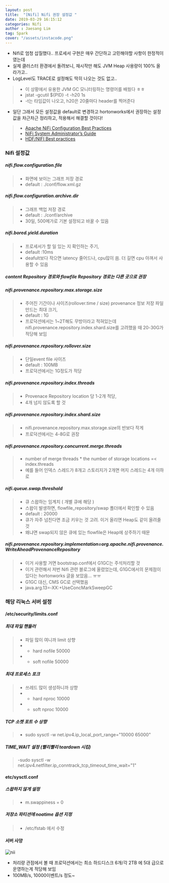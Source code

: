 ```yaml
---
layout: post
title:  "[Nifi] Nifi 권장 설정값 "
date: 2019-03-29 16:15:12
categories: Nifi 
author : Jaesang Lim
tag: Spark
cover: "/assets/instacode.png"
---
```


- Nifi로 엄청 삽질했다.. 프로세서 구현은 매우 간단하고 고민해야할 사항이 한정적이였는데
- 실제 클러스터 환경에서 돌려보니, 재시작만 해도 JVM Heap 사용량이 100% 올라가고.. 
- LogLevel도 TRACE로 설정해도 딱히 나오는 것도 없고.. 
> - 이 상황에서 유용한 JVM GC 모니터링하는 명령어를 배웠다 ㅎㅎ
> - jstat -gcutil ${PID} -t -h20 1s
> - -t는 타임값이 나오고, h20은 20줄마다 header를 찍어준다 

- 일단 그래서 모든 설정값을 default로 변경하고 hortonworks에서 권장하는 설정값을 차근차근 정리하고, 적용해서 해결할 것이다!

> - [Apache NiFi Configuration Best Practices](https://docs.hortonworks.com/HDPDocuments/HDF3/HDF-3.3.1/nifi-configuration-best-practices/hdf-nifi-configuration-best-practices.pdf)
> - [NiFi System Administrator’s Guide](https://nifi.apache.org/docs/nifi-docs/html/administration-guide.html)
> - [HDF/NIFI Best practices](https://community.hortonworks.com/articles/7882/hdfnifi-best-practices-for-setting-up-a-high-perfo.html)


### Nifi 설정값 

##### nifi.flow.configuration.file 
 > - 화면에 보이는 그래프 저장 경로
 > - default : ./conf/flow.xml.gz

##### nifi.flow.configuration.archive.dir
 > - 그래프 백업 저장 경로
 > - default : ./conf/archive
 > - 30일, 500메가로 기본 설정되고 바꿀 수 있음
 
##### nifi.bored.yield.duration 
  > - 프로세서가 할 일 있는 지 확인하는 주기, 
  > - default :10ms
  > - deafult보다 작으면 latency 줄어드나, cpu많이 씀. 더 길면 cpu 아껴서 사용할 수 있음

##### content Repository 경로와 flowfile Repository 경로는 다른 곳으로 권장

##### nifi.provenance.repository.max.storage.size 
  > - 주어진 기간이나 사이즈(rollover.time / size) provenance 정보 저장 파일 만드는 최대 크기, 
  > - default : 1G
  > - 프로덕션에서는 1~2T해도 무방이라고 적혀있는데 nifi.provenance.repository.index.shard.size를 고려했을 때 20-30G가 적당해 보임 
  
##### nifi.provenance.repository.rollover.size 
  > - 단일event file 사이즈
  > - default : 100MB
  > - 프로덕션에서는 1G정도가 적당
  
##### nifi.provenance.repository.index.threads
  > - Provenace Repository location 당 1-2개 적당, 
  > - 4개 넘지 않도록 할 것
  
##### nifi.provenance.repository.index.shard.size 
  > - nifi.provenance.repository.max.storage.size의 반보다 작게
  > - 프로덕션에서는 4-8G로 권장
  
##### nifi.provenance.repository.concurrent.merge.threads
  > - number of merge threads * the number of storage locations =< index.threads 
  > - 예를 들어 인덱스 스레드가 8개고 스토리지가 2개면 머지 스레드는 4개 이하로
  
##### nifi.queue.swap.threshold 
  > - 큐 스왑하는 임계치 ( 개별 큐에 해당 ) 
  > - 스왑이 발생하면, flowfile_repository/swap 폴더에서 확인할 수 있음
  > - default : 20000
  > - 큐가 자주 넘친다면 조금 키우는 것 고려. 이거 올리면 Heap도 같이 올려줄 것
  > - 왜냐면 swap되지 않은 큐에 있는 flowfile은 Heap에 상주하기 때문
  
##### nifi.provenance.repository.implementation=org.apache.nifi.provenance.WriteAheadProvenanceRepository 
  > - 이거 사용할 거면 bootstrap.conf에서 G1GC는 주석처리할 것
  > - 이거 관련해서 저번 Nifi 관련 블로그에 올렸었는데, G1GC에서의 문제점이 있다는 hortonworks 글을 보았음... ㅠㅠ
  > - G1GC 대신, CMS GC로 선택했음 
  > - java.arg.13=‐XX:+UseConcMarkSweepGC


### 해당 리눅스 서버 설정

#### /etc/security/limits.conf 
##### 최대 파일 핸들러
 > - 파일 많이 여니까 limit 상향
 > - * hard nofile 50000 
 > - * soft nofile 50000

##### 최대 프로세스 포크
 > - 쓰레드 많이 생성하니까 상향
 > - * hard nproc 10000 
 > - * soft nproc 10000

##### TCP 소켓 포트 수 상향
> - sudo sysctl -w net.ipv4.ip_local_port_range="10000 65000" 

##### TIME_WAIT 설정 (빨리빨리 teardown 시킴)
> -sudo sysctl -w net.ipv4.netfilter.ip_conntrack_tcp_timeout_time_wait="1" 

#### etc/sysctl.conf 
##### 스왑하지 않게 설정 
> - m.swappiness = 0

##### 저장소 파티션에 noatime 옵션 지정
> - /etc/fstab 에서 수정


#### 서버 사양
![nii](https://user-images.githubusercontent.com/12586821/55220899-a7a2cd00-524b-11e9-96c3-b7e533ee1321.PNG)

- 처리량 관점에서 볼 때 프로덕션에서는 최소 하드디스크 6개/각 2TB 에 5대 급으로 운영하는게 적당해 보임
- 100MB/s, 10000이벤트/s 정도~

